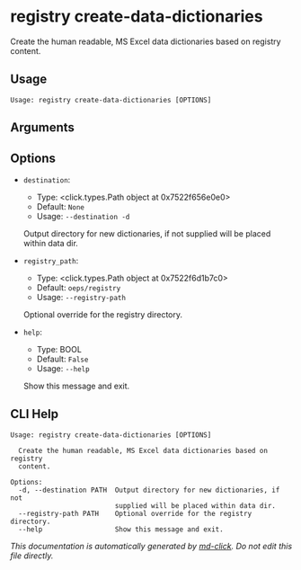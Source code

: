 
# registry create-data-dictionaries

Create the human readable, MS Excel data dictionaries based on registry content.

## Usage

```
Usage: registry create-data-dictionaries [OPTIONS]
```

## Arguments


## Options

* `destination`:
    * Type: <click.types.Path object at 0x7522f656e0e0>
    * Default: `None`
    * Usage: `--destination
-d`

    Output directory for new dictionaries, if not supplied will be placed within data dir.



* `registry_path`:
    * Type: <click.types.Path object at 0x7522f6d1b7c0>
    * Default: `oeps/registry`
    * Usage: `--registry-path`

    Optional override for the registry directory.



* `help`:
    * Type: BOOL
    * Default: `False`
    * Usage: `--help`

    Show this message and exit.



## CLI Help

```
Usage: registry create-data-dictionaries [OPTIONS]

  Create the human readable, MS Excel data dictionaries based on registry
  content.

Options:
  -d, --destination PATH  Output directory for new dictionaries, if not
                          supplied will be placed within data dir.
  --registry-path PATH    Optional override for the registry directory.
  --help                  Show this message and exit.
```


_This documentation is automatically generated by [md-click](https://github.com/RiveryIo/md-click). Do not edit this file directly._
